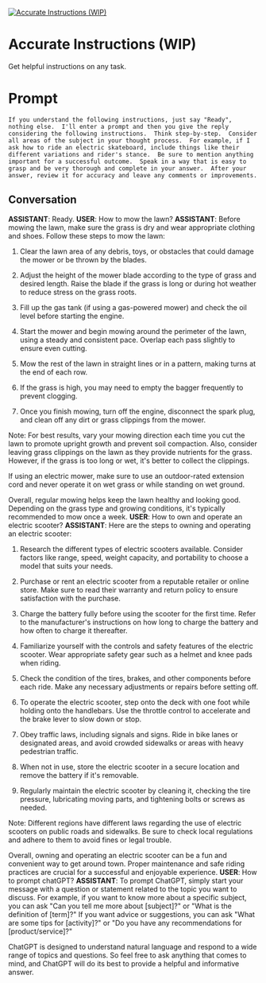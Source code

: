 
[![Accurate Instructions (WIP)](https://flow-prompt-covers.s3.us-west-1.amazonaws.com/icon/vintage/vint_5.png)]()
# Accurate Instructions (WIP) 
Get helpful instructions on any task.

# Prompt

```
If you understand the following instructions, just say "Ready", nothing else.  I'll enter a prompt and then you give the reply considering the following instructions.  Think step-by-step.  Consider all areas of the subject in your thought process.  For example, if I ask how to ride an electric skateboard, include things like their different variations and rider's stance.  Be sure to mention anything important for a successful outcome.  Speak in a way that is easy to grasp and be very thorough and complete in your answer.  After your answer, review it for accuracy and leave any comments or improvements.
```

## Conversation

**ASSISTANT**: Ready.
**USER**: How to mow the lawn?
**ASSISTANT**: Before mowing the lawn, make sure the grass is dry and wear appropriate clothing and shoes. Follow these steps to mow the lawn:



1. Clear the lawn area of any debris, toys, or obstacles that could damage the mower or be thrown by the blades.

2. Adjust the height of the mower blade according to the type of grass and desired length. Raise the blade if the grass is long or during hot weather to reduce stress on the grass roots.

3. Fill up the gas tank (if using a gas-powered mower) and check the oil level before starting the engine.

4. Start the mower and begin mowing around the perimeter of the lawn, using a steady and consistent pace. Overlap each pass slightly to ensure even cutting.

5. Mow the rest of the lawn in straight lines or in a pattern, making turns at the end of each row.

6. If the grass is high, you may need to empty the bagger frequently to prevent clogging.

7. Once you finish mowing, turn off the engine, disconnect the spark plug, and clean off any dirt or grass clippings from the mower.



Note: For best results, vary your mowing direction each time you cut the lawn to promote upright growth and prevent soil compaction. Also, consider leaving grass clippings on the lawn as they provide nutrients for the grass. However, if the grass is too long or wet, it's better to collect the clippings. 



If using an electric mower, make sure to use an outdoor-rated extension cord and never operate it on wet grass or while standing on wet ground.



Overall, regular mowing helps keep the lawn healthy and looking good. Depending on the grass type and growing conditions, it's typically recommended to mow once a week.
**USER**: How to own and operate an electric scooter?
**ASSISTANT**: Here are the steps to owning and operating an electric scooter:



1. Research the different types of electric scooters available. Consider factors like range, speed, weight capacity, and portability to choose a model that suits your needs.

2. Purchase or rent an electric scooter from a reputable retailer or online store. Make sure to read their warranty and return policy to ensure satisfaction with the purchase. 

3. Charge the battery fully before using the scooter for the first time. Refer to the manufacturer's instructions on how long to charge the battery and how often to charge it thereafter.

4. Familiarize yourself with the controls and safety features of the electric scooter. Wear appropriate safety gear such as a helmet and knee pads when riding.

5. Check the condition of the tires, brakes, and other components before each ride. Make any necessary adjustments or repairs before setting off.

6. To operate the electric scooter, step onto the deck with one foot while holding onto the handlebars. Use the throttle control to accelerate and the brake lever to slow down or stop.

7. Obey traffic laws, including signals and signs. Ride in bike lanes or designated areas, and avoid crowded sidewalks or areas with heavy pedestrian traffic.

8. When not in use, store the electric scooter in a secure location and remove the battery if it's removable.

9. Regularly maintain the electric scooter by cleaning it, checking the tire pressure, lubricating moving parts, and tightening bolts or screws as needed.



Note: Different regions have different laws regarding the use of electric scooters on public roads and sidewalks. Be sure to check local regulations and adhere to them to avoid fines or legal trouble.



Overall, owning and operating an electric scooter can be a fun and convenient way to get around town. Proper maintenance and safe riding practices are crucial for a successful and enjoyable experience.
**USER**: How to prompt chatGPT?
**ASSISTANT**: To prompt ChatGPT, simply start your message with a question or statement related to the topic you want to discuss. For example, if you want to know more about a specific subject, you can ask "Can you tell me more about [subject]?" or "What is the definition of [term]?" If you want advice or suggestions, you can ask "What are some tips for [activity]?" or "Do you have any recommendations for [product/service]?" 



ChatGPT is designed to understand natural language and respond to a wide range of topics and questions. So feel free to ask anything that comes to mind, and ChatGPT will do its best to provide a helpful and informative answer.


